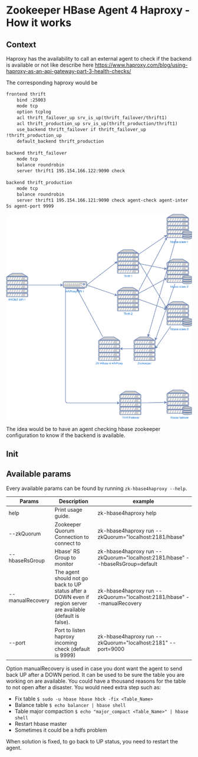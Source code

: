 # Zookeeper HBase Agent 4 Haproxy - How it works

## Context

Haproxy has the availability to call an external agent to check if the backend is available or not like describe here https://www.haproxy.com/blog/using-haproxy-as-an-api-gateway-part-3-health-checks/

The corresponding haproxy would be

```
frontend thrift
    bind :25003
    mode tcp
    option tcplog
    acl thrift_failover_up srv_is_up(thrift_failover/thrift1)
    acl thrift_production_up srv_is_up(thrift_production/thrift1)
    use_backend thrift_failover if thrift_failover_up !thrift_production_up
    default_backend thrift_production

backend thrift_failover
    mode tcp
    balance roundrobin
    server thrift1 195.154.166.122:9090 check

backend thrift_production
    mode tcp
    balance roundrobin
    server thrift1 195.154.166.121:9090 check agent-check agent-inter 5s agent-port 9999
```

![Infra example](https://github.com/Click2Buy/zk-hbase4haproxy/blob/master/infra.png?raw=true)

The idea would be to have an agent checking hbase zookeeper configuration to know if the backend is available.

## Init

## Available params

Every available params can be found by running `zk-hbase4haproxy --help`.

| Params                     | Description                                                                                                    | example
|----------------------------|----------------------------------------------------------------------------------------------------------------|--------------------------------------------------------------------------------|
| help                       | Print usage guide.                                                                                             | zk-hbase4haproxy help
| --zkQuorum                 | Zookeeper Quorum Connection to connect to                                                                      | zk-hbase4haproxy run --zkQuorum="localhost:2181/hbase"
| --hbaseRsGroup             | Hbase' RS Group to monitor                                                                                     | zk-hbase4haproxy run --zkQuorum="localhost:2181/hbase" --hbaseRsGroup=default
| --manualRecovery           | The agent should not go back to UP status after a DOWN even if region server are available (default is false). | zk-hbase4haproxy run --zkQuorum="localhost:2181/hbase" --manualRecovery
| --port                     | Port to listen haproxy incoming check (default is 9999)                                                        | zk-hbase4haproxy run --zkQuorum="localhost:2181" --port=9000

Option manualRecovery is used in case you dont want the agent to send back UP after a DOWN period. It can be used to be sure the table you are working on are available. You could have a thousand reasons for the table to not open after a disaster. You would need extra step such as:
* Fix table `$ sudo -u hbase hbase hbck -fix <Table_Name>`
* Balance table `$ echo balancer | hbase shell`
* Table major compaction `$ echo "major_compact <Table_Name>" | hbase shell`
* Restart hbase master
* Sometimes it could be a hdfs problem

When solution is fixed, to go back to UP status, you need to restart the agent.

